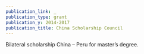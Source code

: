 ```yaml
---
publication_link: _
publication_type: grant
publication_y: 2014-2017
publication_title: China Scholarship Council
---
```

Bilateral scholarship China – Peru for master’s degree.